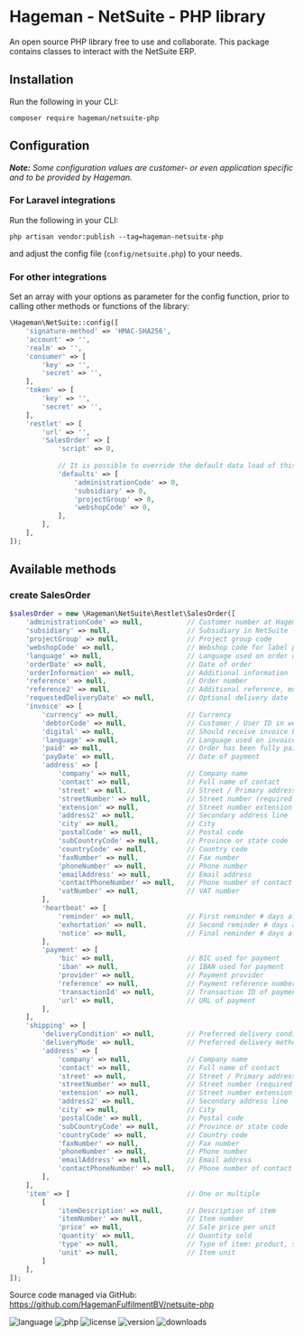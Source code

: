 # Hageman - NetSuite - PHP library
An open source PHP library free to use and collaborate. This package contains classes to interact with the NetSuite ERP.

## Installation  
Run the following in your CLI:
```cli
composer require hageman/netsuite-php
```

## Configuration

___Note:__ Some configuration values are customer- or even application specific and to be provided by Hageman._

### For Laravel integrations  
Run the following in your CLI:
```cli
php artisan vendor:publish --tag=hageman-netsuite-php
```
and adjust the config file (`config/netsuite.php`) to your needs.

### For other integrations  
Set an array with your options as parameter for the config function, prior to calling other methods or functions of the library:  
```php
\Hageman\NetSuite::config([
    'signature-method' => 'HMAC-SHA256',
    'account' => '',
    'realm' => '',
    'consumer' => [
        'key' => '',
        'secret' => '',
    ],
    'token' => [
        'key' => '',
        'secret' => '',
    ],
    'restlet' => [
        'url' => '',
        'SalesOrder' => [
            'script' => 0,
            
            // It is possible to override the default data load of this class
            'defaults' => [     
                'administrationCode' => 0,
                'subsidiary' => 0,
                'projectGroup' => 0,
                'webshopCode' => 0,
            ],           
        ],
    ],
]);
```

## Available methods

### create SalesOrder
```php
$salesOrder = new \Hageman\NetSuite\Restlet\SalesOrder([
    'administrationCode' => null,           // Customer number at Hageman
    'subsidiary' => null,                   // Subsidiary in NetSuite
    'projectGroup' => null,                 // Project group code
    'webshopCode' => null,                  // Webshop code for label provider
    'language' => null,                     // Language used on order documents
    'orderDate' => null,                    // Date of order
    'orderInformation' => null,             // Additional information
    'reference' => null,                    // Order number
    'reference2' => null,                   // Additional reference, mostly PO number
    'requestedDeliveryDate' => null,        // Optional delivery date
    'invoice' => [
        'currency' => null,                 // Currency
        'debtorCode' => null,               // Customer / User ID in webshop
        'digital' => null,                  // Should receive invoice by email (true/false)
        'language' => null,                 // Language used on invoice
        'paid' => null,                     // Order has been fully paid
        'payDate' => null,                  // Date of payment
        'address' => [
            'company' => null,              // Company name
            'contact' => null,              // Full name of contact
            'street' => null,               // Street / Primary address line
            'streetNumber' => null,         // Street number (required for NL)
            'extension' => null,            // Street number extension
            'address2' => null,             // Secondary address line
            'city' => null,                 // City
            'postalCode' => null,           // Postal code
            'subCountryCode' => null,       // Province or state code
            'countryCode' => null,          // Country code
            'faxNumber' => null,            // Fax number
            'phoneNumber' => null,          // Phone number
            'emailAddress' => null,         // Email address
            'contactPhoneNumber' => null,   // Phone number of contact
            'vatNumber' => null,            // VAT number
        ],
        'heartbeat' => [
            'reminder' => null,             // First reminder # days after invoice date
            'exhortation' => null,          // Second reminder # days after reminder
            'notice' => null,               // Final reminder # days after exhortation
        ],
        'payment' => [
            'bic' => null,                  // BIC used for payment
            'iban' => null,                 // IBAN used for payment
            'provider' => null,             // Payment provider
            'reference' => null,            // Payment reference number
            'transactionId' => null,        // Transaction ID of payment            
            'url' => null,                  // URL of payment
        ],
    ],
    'shipping' => [
        'deliveryCondition' => null,        // Preferred delivery condition
        'deliveryMode' => null,             // Preferred delivery method
        'address' => [
            'company' => null,              // Company name
            'contact' => null,              // Full name of contact
            'street' => null,               // Street / Primary address line
            'streetNumber' => null,         // Street number (required for NL)
            'extension' => null,            // Street number extension
            'address2' => null,             // Secondary address line
            'city' => null,                 // City
            'postalCode' => null,           // Postal code
            'subCountryCode' => null,       // Province or state code
            'countryCode' => null,          // Country code
            'faxNumber' => null,            // Fax number
            'phoneNumber' => null,          // Phone number
            'emailAddress' => null,         // Email address
            'contactPhoneNumber' => null,   // Phone number of contact
        ],
    ],
    'item' => [                             // One or multiple
        [
            'itemDescription' => null,      // Description of item
            'itemNumber' => null,           // Item number
            'price' => null,                // Sale price per unit
            'quantity' => null,             // Quantity sold
            'type' => null,                 // Type of item: product, shipping, discount
            'unit' => null,                 // Item unit
        ]
    ],
]);
```

Source code managed via GitHub: https://github.com/HagemanFulfilmentBV/netsuite-php

<img src="https://badgen.net/packagist/lang/hageman/netsuite-php" alt="language">
<img src="https://badgen.net/packagist/php/hageman/netsuite-php" alt="php">
<img src="https://badgen.net/packagist/license/hageman/netsuite-php" alt="license">
<img src="https://badgen.net/packagist/v/hageman/netsuite-php" alt="version">
<img src="https://badgen.net/packagist/dt/hageman/netsuite-php" alt="downloads">